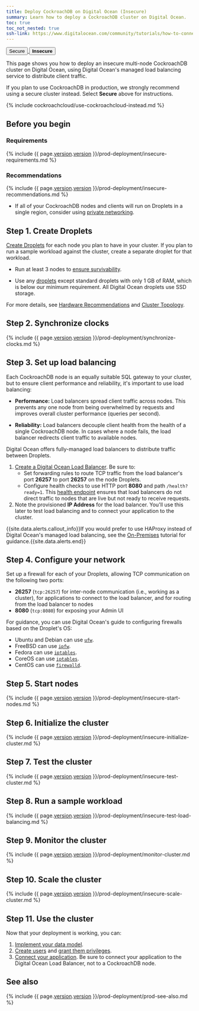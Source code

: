 ```yaml
---
title: Deploy CockroachDB on Digital Ocean (Insecure)
summary: Learn how to deploy a CockroachDB cluster on Digital Ocean.
toc: true
toc_not_nested: true
ssh-link: https://www.digitalocean.com/community/tutorials/how-to-connect-to-your-droplet-with-ssh
---
```


<div class="filters filters-big clearfix">
  <a href="deploy-cockroachdb-on-digital-ocean.html"><button class="filter-button">Secure</button>
  <button class="filter-button current"><strong>Insecure</strong></button></a>
</div>

This page shows you how to deploy an insecure multi-node CockroachDB cluster on Digital Ocean, using Digital Ocean's managed load balancing service to distribute client traffic.

If you plan to use CockroachDB in production, we strongly recommend using a secure cluster instead. Select **Secure** above for instructions.

{% include cockroachcloud/use-cockroachcloud-instead.md %}

## Before you begin

### Requirements

{% include {{ page.[version](cluster-settings.html#setting-version).[version](cluster-settings.html#setting-version) }}/prod-deployment/insecure-requirements.md %}

### Recommendations

{% include {{ page.[version](cluster-settings.html#setting-version).[version](cluster-settings.html#setting-version) }}/prod-deployment/insecure-recommendations.md %}

- If all of your CockroachDB nodes and clients will run on Droplets in a single region, consider using [private networking](https://docs.digitalocean.com/products/networking/vpc/how-to/create/).

## Step 1. Create Droplets

[Create Droplets](https://www.digitalocean.com/community/tutorials/how-to-create-your-first-digitalocean-droplet) for each node you plan to have in your cluster. If you plan to run a sample workload against the cluster, create a separate droplet for that workload.

- Run at least 3 nodes to [ensure survivability](recommended-production-settings.html#topology).

- Use any [droplets](https://www.digitalocean.com/pricing/) except standard droplets with only 1 GB of RAM, which is below our minimum requirement. All Digital Ocean droplets use SSD storage.

For more details, see [Hardware Recommendations](recommended-production-settings.html#hardware) and [Cluster Topology](recommended-production-settings.html#topology).

## Step 2. Synchronize clocks

{% include {{ page.[version](cluster-settings.html#setting-version).[version](cluster-settings.html#setting-version) }}/prod-deployment/synchronize-clocks.md %}

## Step 3. Set up load balancing

Each CockroachDB node is an equally suitable SQL gateway to your cluster, but to ensure client performance and reliability, it's important to use load balancing:

- **Performance:** Load balancers spread client traffic across nodes. This prevents any one node from being overwhelmed by requests and improves overall cluster performance (queries per second).

- **Reliability:** Load balancers decouple client health from the health of a single CockroachDB node. In cases where a node fails, the load balancer redirects client traffic to available nodes.

Digital Ocean offers fully-managed load balancers to distribute traffic between Droplets.

1. [Create a Digital Ocean Load Balancer](https://www.digitalocean.com/community/tutorials/an-introduction-to-digitalocean-load-balancers). Be sure to:
	- Set forwarding rules to route TCP traffic from the load balancer's port **26257** to port **26257** on the node Droplets.
	- Configure health checks to use HTTP port **8080** and path `/health?ready=1`. This [health endpoint](monitoring-and-alerting.html#health-ready-1) ensures that load balancers do not direct traffic to nodes that are live but not ready to receive requests.
2. Note the provisioned **IP Address** for the load balancer. You'll use this later to test load balancing and to connect your application to the cluster.

{{site.data.alerts.callout_info}}If you would prefer to use HAProxy instead of Digital Ocean's managed load balancing, see the <a href="deploy-cockroachdb-on-premises-insecure.html">On-Premises</a> tutorial for guidance.{{site.data.alerts.end}}

## Step 4. Configure your network

Set up a firewall for each of your Droplets, allowing TCP communication on the following two ports:

- **26257** (`tcp:26257`) for inter-node communication (i.e., working as a cluster), for applications to connect to the load balancer, and for routing from the load balancer to nodes
- **8080** (`tcp:8080`) for exposing your Admin UI

For guidance, you can use Digital Ocean's guide to configuring firewalls based on the Droplet's OS:

- Ubuntu and Debian can use [`ufw`](https://www.digitalocean.com/community/tutorials/how-to-setup-a-firewall-with-ufw-on-an-ubuntu-and-debian-cloud-server).
- FreeBSD can use [`ipfw`](https://www.digitalocean.com/community/tutorials/recommended-steps-for-new-freebsd-10-1-servers).
- Fedora can use [`iptables`](https://www.digitalocean.com/community/tutorials/initial-setup-of-a-fedora-22-server).
- CoreOS can use [`iptables`](https://www.digitalocean.com/community/tutorials/how-to-secure-your-coreos-cluster-with-tls-ssl-and-firewall-rules).
- CentOS can use [`firewalld`](https://www.digitalocean.com/community/tutorials/how-to-set-up-a-firewall-using-firewalld-on-centos-7).

## Step 5. Start nodes

{% include {{ page.[version](cluster-settings.html#setting-version).[version](cluster-settings.html#setting-version) }}/prod-deployment/insecure-start-nodes.md %}

## Step 6. Initialize the cluster

{% include {{ page.[version](cluster-settings.html#setting-version).[version](cluster-settings.html#setting-version) }}/prod-deployment/insecure-initialize-cluster.md %}

## Step 7. Test the cluster

{% include {{ page.[version](cluster-settings.html#setting-version).[version](cluster-settings.html#setting-version) }}/prod-deployment/insecure-test-cluster.md %}

## Step 8. Run a sample workload

{% include {{ page.[version](cluster-settings.html#setting-version).[version](cluster-settings.html#setting-version) }}/prod-deployment/insecure-test-load-balancing.md %}

## Step 9. Monitor the cluster

{% include {{ page.[version](cluster-settings.html#setting-version).[version](cluster-settings.html#setting-version) }}/prod-deployment/monitor-cluster.md %}

## Step 10. Scale the cluster

{% include {{ page.[version](cluster-settings.html#setting-version).[version](cluster-settings.html#setting-version) }}/prod-deployment/insecure-scale-cluster.md %}

## Step 11. Use the cluster

Now that your deployment is working, you can:

1. [Implement your data model](sql-statements.html).
2. [Create users](authorization.html) and [grant them privileges](grant.html).
3. [Connect your application](install-client-drivers.html). Be sure to connect your application to the Digital Ocean Load Balancer, not to a CockroachDB node.

## See also

{% include {{ page.[version](cluster-settings.html#setting-version).[version](cluster-settings.html#setting-version) }}/prod-deployment/prod-see-also.md %}
